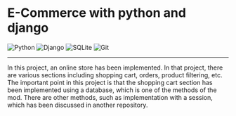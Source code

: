 # E-Commerce with python and django

![Python](https://img.shields.io/badge/python-3670A0?style=for-the-badge&logo=python&logoColor=ffdd54)
![Django](https://img.shields.io/badge/django-%23092E20.svg?style=for-the-badge&logo=django&logoColor=white)
![SQLite](https://img.shields.io/badge/sqlite-%2307405e.svg?style=for-the-badge&logo=sqlite&logoColor=white)
![Git](https://img.shields.io/badge/git-%23F05033.svg?style=for-the-badge&logo=git&logoColor=white)
<hr>

<p>In this project, an online store has been implemented. In that project, there are various sections including shopping cart,
  orders, product filtering, etc. The important point in this project is that the shopping cart section has been implemented using a database, 
  which is one of the methods of the mod. There are other methods, such as implementation with a session, which has been discussed in another repository.</p>
